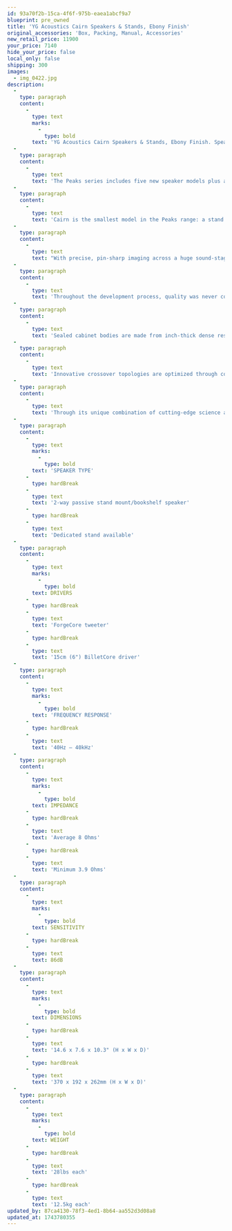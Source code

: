 ```yaml
---
id: 93a70f2b-15ca-4f6f-975b-eaea1abcf9a7
blueprint: pre_owned
title: 'YG Acoustics Cairn Speakers & Stands, Ebony Finish'
original_accessories: 'Box, Packing, Manual, Accessories'
new_retail_price: 11900
your_price: 7140
hide_your_price: false
local_only: false
shipping: 300
images:
  - img_0422.jpg
description:
  -
    type: paragraph
    content:
      -
        type: text
        marks:
          -
            type: bold
        text: 'YG Acoustics Cairn Speakers & Stands, Ebony Finish. Speakers are in excellent physical and functional condition with original boxes, packing and accessories. Speakers and stands sold as new for $11,900.00'
  -
    type: paragraph
    content:
      -
        type: text
        text: 'The Peaks series includes five new speaker models plus a powered subwoofer, each performing at a new reference level for their price point. They excel in any size room, across all genres of music, and are offered in high quality finishes to suit every style of home.'
  -
    type: paragraph
    content:
      -
        type: text
        text: 'Cairn is the smallest model in the Peaks range: a stand mount models with an elegant, compact form that sits well in any room. Despite its dimensions, Cairn fills even large rooms, delivering a scale of musical dynamics which belies its size.'
  -
    type: paragraph
    content:
      -
        type: text
        text: "With precise, pin-sharp imaging across a huge sound-stage, it boasts a sophistication and musicality that pulls you closer to the music. Powerful yet detailed and delicate, Cairn is a music lover's dream come true."
  -
    type: paragraph
    content:
      -
        type: text
        text: 'Throughout the development process, quality was never compromised. The Cairn boasts proprietary ForgeCore tweeters and our exceptional BilletCore woofers. These are mounted in thick aluminum front baffles which are precision machined in-house to a profile guided by detailed computational modeling.'
  -
    type: paragraph
    content:
      -
        type: text
        text: 'Sealed cabinet bodies are made from inch-thick dense resin fiber, curved to exact tolerances in custom presses by experienced European workshops. They include advanced bracing and acoustic absorbers which eliminate cabinet resonances and reflections.'
  -
    type: paragraph
    content:
      -
        type: text
        text: 'Innovative crossover topologies are optimized through complex simulation and countless hours of critical listening. These designs maximize efficiency and ensure the broadest possible compatibility with amplifiers. Crossovers use the highest quality components and are hand-built on circuit boards that YG machines in-house.'
  -
    type: paragraph
    content:
      -
        type: text
        text: 'Through its unique combination of cutting-edge science and engineering, Cairn represents an approach with no compromises. Everything from the drivers, cabinets and crossovers, through to the veneer, lacquer and internal cabling has been carefully selected and modeled to deliver the most accurate, most musical performance possible.'
  -
    type: paragraph
    content:
      -
        type: text
        marks:
          -
            type: bold
        text: 'SPEAKER TYPE'
      -
        type: hardBreak
      -
        type: text
        text: '2-way passive stand mount/bookshelf speaker'
      -
        type: hardBreak
      -
        type: text
        text: 'Dedicated stand available'
  -
    type: paragraph
    content:
      -
        type: text
        marks:
          -
            type: bold
        text: DRIVERS
      -
        type: hardBreak
      -
        type: text
        text: 'ForgeCore tweeter'
      -
        type: hardBreak
      -
        type: text
        text: '15cm (6") BilletCore driver'
  -
    type: paragraph
    content:
      -
        type: text
        marks:
          -
            type: bold
        text: 'FREQUENCY RESPONSE'
      -
        type: hardBreak
      -
        type: text
        text: '40Hz – 40kHz'
  -
    type: paragraph
    content:
      -
        type: text
        marks:
          -
            type: bold
        text: IMPEDANCE
      -
        type: hardBreak
      -
        type: text
        text: 'Average 8 Ohms'
      -
        type: hardBreak
      -
        type: text
        text: 'Minimum 3.9 Ohms'
  -
    type: paragraph
    content:
      -
        type: text
        marks:
          -
            type: bold
        text: SENSITIVITY
      -
        type: hardBreak
      -
        type: text
        text: 86dB
  -
    type: paragraph
    content:
      -
        type: text
        marks:
          -
            type: bold
        text: DIMENSIONS
      -
        type: hardBreak
      -
        type: text
        text: '14.6 x 7.6 x 10.3" (H x W x D)'
      -
        type: hardBreak
      -
        type: text
        text: '370 x 192 x 262mm (H x W x D)'
  -
    type: paragraph
    content:
      -
        type: text
        marks:
          -
            type: bold
        text: WEIGHT
      -
        type: hardBreak
      -
        type: text
        text: '28lbs each'
      -
        type: hardBreak
      -
        type: text
        text: '12.5kg each'
updated_by: 87ca4130-78f3-4ed1-8b64-aa552d3d08a8
updated_at: 1743780355
---
```

